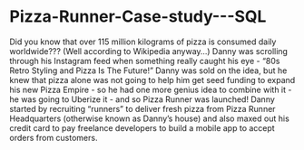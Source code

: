 # Pizza-Runner-Case-study---SQL
Did you know that over 115 million kilograms of pizza is consumed daily worldwide??? (Well according to Wikipedia anyway…)  Danny was scrolling through his Instagram feed when something really caught his eye - “80s Retro Styling and Pizza Is The Future!”  Danny was sold on the idea, but he knew that pizza alone was not going to help him get seed funding to expand his new Pizza Empire - so he had one more genius idea to combine with it - he was going to Uberize it - and so Pizza Runner was launched!  Danny started by recruiting “runners” to deliver fresh pizza from Pizza Runner Headquarters (otherwise known as Danny’s house) and also maxed out his credit card to pay freelance developers to build a mobile app to accept orders from customers.
